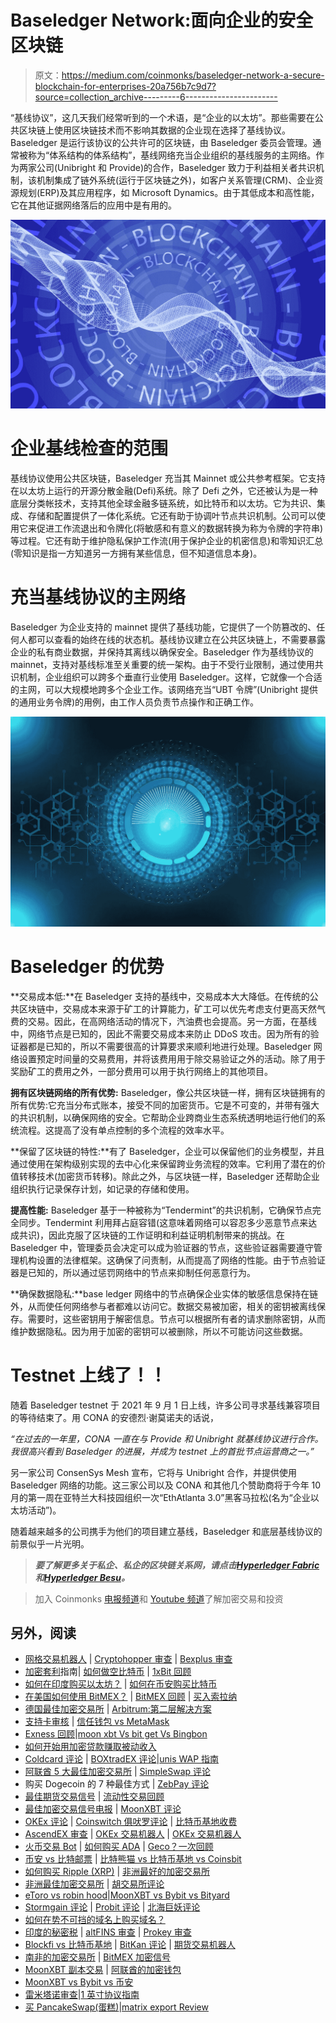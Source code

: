 # Baseledger Network:面向企业的安全区块链

> 原文：<https://medium.com/coinmonks/baseledger-network-a-secure-blockchain-for-enterprises-20a756b7c9d7?source=collection_archive---------6----------------------->

“基线协议”，这几天我们经常听到的一个术语，是“企业的以太坊”。那些需要在公共区块链上使用区块链技术而不影响其数据的企业现在选择了基线协议。Baseledger 是运行该协议的公共许可的区块链，由 Baseledger 委员会管理。通常被称为“体系结构的体系结构”，基线网络充当企业组织的基线服务的主网络。作为两家公司(Unibright 和 Provide)的合作，Baseledger 致力于利益相关者共识机制，该机制集成了链外系统(运行于区块链之外)，如客户关系管理(CRM)、企业资源规划(ERP)及其应用程序，如 Microsoft Dynamics。由于其低成本和高性能，它在其他证据网络落后的应用中是有用的。

![](img/7e1d7ba1fa1a8e82e187d2b5cd4760f4.png)

# 企业基线检查的范围

基线协议使用公共区块链，Baseledger 充当其 Mainnet 或公共参考框架。它支持在以太坊上运行的开源分散金融(Defi)系统。除了 Defi 之外，它还被认为是一种底层分类帐技术，支持其他全球金融多链系统，如比特币和以太坊。它为共识、集成、存储和配置提供了一体化系统。它还有助于协调叶节点共识机制。公司可以使用它来促进工作流退出和令牌化(将敏感和有意义的数据转换为称为令牌的字符串)等过程。它还有助于维护隐私保护工作流(用于保护企业的机密信息)和零知识汇总(零知识是指一方知道另一方拥有某些信息，但不知道信息本身)。

# 充当基线协议的主网络

Baseledger 为企业支持的 mainnet 提供了基线功能，它提供了一个防篡改的、任何人都可以查看的始终在线的状态机。基线协议建立在公共区块链上，不需要暴露企业的私有商业数据，并保持其离线以确保安全。Baseledger 作为基线协议的 mainnet，支持对基线标准至关重要的统一架构。由于不受行业限制，通过使用共识机制，企业组织可以跨多个垂直行业使用 Baseledger。这样，它就像一个合适的主网，可以大规模地跨多个企业工作。该网络充当“UBT 令牌”(Unibright 提供的通用业务令牌)的用例，由工作人员负责节点操作和正确工作。

![](img/d3d24497e26b5f1ecc0668426b12b313.png)

# Baseledger 的优势

**交易成本低:**在 Baseledger 支持的基线中，交易成本大大降低。在传统的公共区块链中，交易成本来源于矿工的计算能力，矿工可以优先考虑支付更高天然气费的交易。因此，在高网络活动的情况下，汽油费也会提高。另一方面，在基线中，网络节点是已知的，因此不需要交易成本来防止 DDoS 攻击。因为所有的验证器都是已知的，所以不需要很高的计算要求来顺利地进行处理。Baseledger 网络设置预定时间量的交易费用，并将该费用用于除交易验证之外的活动。除了用于奖励矿工的费用之外，一部分费用可以用于执行网络上的其他项目。

**拥有区块链网络的所有优势:** Baseledger，像公共区块链一样，拥有区块链拥有的所有优势:它充当分布式账本，接受不同的加密货币。它是不可变的，并带有强大的共识机制，以确保网络的安全。它帮助企业跨商业生态系统透明地运行他们的系统流程。这提高了没有单点控制的多个流程的效率水平。

**保留了区块链的特性:**有了 Baseledger，企业可以保留他们的业务模型，并且通过使用在架构级别实现的去中心化来保留跨业务流程的效率。它利用了潜在的价值转移技术(加密货币转移)。除此之外，与区块链一样，Baseledger 还帮助企业组织执行记录保存计划，如记录的存储和使用。

**提高性能:** Baseledger 基于一种被称为“Tendermint”的共识机制，它确保节点完全同步。Tendermint 利用拜占庭容错(这意味着网络可以容忍多少恶意节点来达成共识)，因此克服了区块链的工作证明和利益证明机制带来的挑战。在 Baseledger 中，管理委员会决定可以成为验证器的节点，这些验证器需要遵守管理机构设置的法律框架。这确保了问责制，从而提高了网络的性能。由于节点验证器是已知的，所以通过惩罚网络中的节点来抑制任何恶意行为。

**确保数据隐私:**base ledger 网络中的节点确保企业实体的敏感信息保持在链外，从而使任何网络参与者都难以访问它。数据交易被加密，相关的密钥被离线保存。需要时，这些密钥用于解密信息。节点可以根据所有者的请求删除密钥，从而维护数据隐私。因为用于加密的密钥可以被删除，所以不可能访问这些数据。

# Testnet 上线了！！

随着 Baseledger testnet 于 2021 年 9 月 1 日上线，许多公司寻求基线兼容项目的等待结束了。用 CONA 的安德烈·谢莫诺夫的话说，

*“在过去的一年里，CONA 一直在与 Provide 和 Unibright 就基线协议进行合作。我很高兴看到 Baseledger 的进展，并成为 testnet 上的首批节点运营商之一。”*

另一家公司 ConsenSys Mesh 宣布，它将与 Unibright 合作，并提供使用 Baseledger 网络的功能。这三家公司以及 CONA 和其他几个赞助商将于今年 10 月的第一周在亚特兰大科技园组织一次“EthAtlanta 3.0”黑客马拉松(名为“企业以太坊活动”)。

随着越来越多的公司携手为他们的项目建立基线，Baseledger 和底层基线协议的前景似乎一片光明。

> ***要了解更多关于私企、私企的区块链关系网，请点击***[***Hyperledger Fabric***](https://giantsofcrypto.com/hyperledger-fabric/)***和***[***Hyperledger Besu***](https://giantsofcrypto.com/hyperledger-besu/)***。***

> 加入 Coinmonks [电报频道](https://t.me/coincodecap)和 [Youtube 频道](https://www.youtube.com/c/coinmonks/videos)了解加密交易和投资

## 另外，阅读

*   [网格交易机器人](https://blog.coincodecap.com/grid-trading) | [Cryptohopper 审查](/coinmonks/cryptohopper-review-a388ff5bae88) | [Bexplus 审查](https://blog.coincodecap.com/bexplus-review)
*   [加密套利](/coinmonks/crypto-arbitrage-guide-how-to-make-money-as-a-beginner-62bfe5c868f6)指南| [如何做空比特币](/coinmonks/how-to-short-bitcoin-568a2d0b4ae5) | [1xBit 回顾](https://blog.coincodecap.com/1xbit-review)
*   [如何在印度购买以太坊？](https://blog.coincodecap.com/buy-ethereum-in-india) | [如何在币安购买比特币](https://blog.coincodecap.com/buy-bitcoin-binance)
*   [在美国如何使用 BitMEX？](https://blog.coincodecap.com/use-bitmex-in-usa) | [BitMEX 回顾](https://blog.coincodecap.com/bitmex-review) | [买入索拉纳](https://blog.coincodecap.com/buy-solana)
*   [德国最佳加密交易所](https://blog.coincodecap.com/crypto-exchanges-in-germany) | [Arbitrum:第二层解决方案](https://blog.coincodecap.com/arbitrum)
*   [支持卡审核](https://blog.coincodecap.com/uphold-card-review) | [信任钱包 vs MetaMask](https://blog.coincodecap.com/trust-wallet-vs-metamask)
*   [Exness 回顾](https://blog.coincodecap.com/exness-review)|[moon xbt Vs bit get Vs Bingbon](https://blog.coincodecap.com/bingbon-vs-bitget-vs-moonxbt)
*   [如何开始用加密贷款赚取被动收入](https://blog.coincodecap.com/passive-income-crypto-lending)
*   [Coldcard 评论](https://blog.coincodecap.com/coldcard-review) | [BOXtradEX 评论](https://blog.coincodecap.com/boxtradex-review)|[unis WAP 指南](https://blog.coincodecap.com/uniswap)
*   [阿联酋 5 大最佳加密交易所](https://blog.coincodecap.com/best-crypto-exchanges-in-uae) | [SimpleSwap 评论](https://blog.coincodecap.com/simpleswap-review)
*   购买 Dogecoin 的 7 种最佳方式 | [ZebPay 评论](https://blog.coincodecap.com/zebpay-review)
*   [最佳期货交易信号](https://blog.coincodecap.com/futures-trading-signals) | [流动性交易回顾](https://blog.coincodecap.com/liquid-exchange-review)
*   [最佳加密交易信号电报](/coinmonks/best-crypto-signals-telegram-5785cdbc4b2b) | [MoonXBT 评论](/coinmonks/moonxbt-review-6e4ab26d037)
*   [OKEx 评论](/coinmonks/okex-review-6b369304110f) | [Coinswitch 俱吠罗评论](/coinmonks/coinswitch-kuber-review-1a8dc5c7a739) | [比特币基地收费](/coinmonks/coinbase-fees-831e77d4f2c5)
*   [AscendEX 审查](/coinmonks/ascendex-review-53e829cf75fa) | [OKEx 交易机器人](/coinmonks/okex-trading-bots-234920f61e60) | [OKEx 交易机器人](/coinmonks/okex-trading-bots-234920f61e60)
*   [火币交易 Bot](https://blog.coincodecap.com/huobi-trading-bot) | [如何购买 ADA](https://blog.coincodecap.com/buy-ada-cardano) | [Geco？一次回顾](https://blog.coincodecap.com/geco-one-review)
*   [币安 vs 比特邮票](https://blog.coincodecap.com/binance-vs-bitstamp) | [比特熊猫 vs 比特币基地 vs Coinsbit](https://blog.coincodecap.com/bitpanda-coinbase-coinsbit)
*   [如何购买 Ripple (XRP)](https://blog.coincodecap.com/buy-ripple-india) | [非洲最好的加密交易所](https://blog.coincodecap.com/crypto-exchange-africa)
*   [非洲最佳加密交易所](https://blog.coincodecap.com/crypto-exchange-africa) | [胡交易所评论](https://blog.coincodecap.com/hoo-exchange-review)
*   [eToro vs robin hood](https://blog.coincodecap.com/etoro-robinhood)|[MoonXBT vs Bybit vs Bityard](https://blog.coincodecap.com/bybit-bityard-moonxbt)
*   [Stormgain 评论](https://blog.coincodecap.com/stormgain-review) | [Probit 评论](https://blog.coincodecap.com/probit-review) | [北海巨妖评论](/coinmonks/kraken-review-6165fc1056ac)
*   [如何在势不可挡的域名上购买域名？](https://blog.coincodecap.com/buy-domain-on-unstoppable-domains)
*   [印度的秘密税](https://blog.coincodecap.com/crypto-tax-india) | [altFINS 审查](https://blog.coincodecap.com/altfins-review) | [Prokey 审查](/coinmonks/prokey-review-26611173c13c)
*   [Blockfi vs 比特币基地](https://blog.coincodecap.com/blockfi-vs-coinbase) | [BitKan 评论](https://blog.coincodecap.com/bitkan-review) | [期货交易机器人](/coinmonks/futures-trading-bots-5a282ccee3f5)
*   [南非的加密交易所](https://blog.coincodecap.com/crypto-exchanges-in-south-africa) | [BitMEX 加密信号](https://blog.coincodecap.com/bitmex-crypto-signals)
*   [MoonXBT 副本交易](https://blog.coincodecap.com/moonxbt-copy-trading) | [阿联酋的加密钱包](https://blog.coincodecap.com/crypto-wallets-in-uae)
*   [MoonXBT vs Bybit vs 币安](https://blog.coincodecap.com/bybit-binance-moonxbt)
*   [雷米塔诺审查](https://blog.coincodecap.com/remitano-review)|[1 英寸协议指南](https://blog.coincodecap.com/1inch)
*   [买 PancakeSwap(蛋糕)](https://blog.coincodecap.com/buy-pancakeswap)|[matrix export Review](https://blog.coincodecap.com/matrixport-review)
